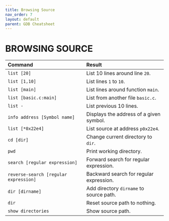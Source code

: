 ```yaml
---
title: Browsing Source
nav_order: 7
layout: default
parent: GDB Cheatsheet
---
```


# **BROWSING SOURCE**

| Command                               | Result                                  |
| :------------------------------------ | :-------------------------------------- |
| `list [20]`                           | List 10 lines around line `20`.         |
| `list [1,10]`                         | List lines `1` to `10`.                 |
| `list [main]`                         | List lines around function `main`.      |
| `list [basic.c:main]`                 | List from another file `basic.c`.       |
| `list -`                              | List previous 10 lines.                 |
| `info address [Symbol name]`          | Displays the address of a given symbol. |
| `list [*0x22e4]`                      | List source at address `p0x22e4`.       |
| `cd [dir]`                            | Change current directory to `dir`.      |
| `pwd`                                 | Print working directory.                |
| `search [regular expression]`         | Forward search for regular expression.  |
| `reverse-search [regular expression]` | Backward search for regular expression. |
| `dir [dirname]`                       | Add directory `dirname` to source path. |
| `dir`                                 | Reset source path to nothing.           |
| `show directories`                    | Show source path.                       |